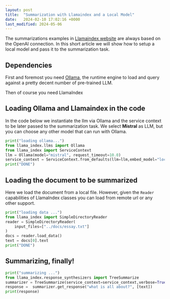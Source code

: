 ```yaml
---
layout: post
title:  "Summarization with Llamaindex and a Local Model"
date:   2024-02-10 17:02:16 +0000
last_modified: 2024-05-06
---
```


The summarizations examples in [Llamaindex website](https://docs.llamaindex.ai/en/stable/getting_started/concepts.html) are always based on the OpenAI connection. In this short article we will show how to setup a local model and pass it to the summarization task.

## Dependencies

First and foremost you need [Ollama](https://ollama.com/), the runtime engine to load and query against a pretty decent number of pre-trained LLM.

Then of course you need LlamaIndex

## Loading Ollama and Llamaindex in the code

In the code below we instantiate the llm via Ollama and the service context to be later passed to the summarization task. We select **Mistral** as LLM, but you can choose any other model that can run with Ollama.


```python
print("loading ollama...")
from llama_index.llms import Ollama
from llama_index import ServiceContext
llm = Ollama(model="mistral", request_timeout=10.0)
service_context = ServiceContext.from_defaults(llm=llm,embed_model="local")
print("DONE")
```
## Loading the document to be summarized
Here we load the document from a local file. However, given the ```Reader``` capabilities of LlamaIndex classes you can load from remote url or any other support.


```python
print("loading data ...")
from llama_index import SimpleDirectoryReader
reader = SimpleDirectoryReader(
    input_files=["../docs/essay.txt"]
)
docs = reader.load_data()
text = docs[0].text
print("DONE")
```

## Summarizing, finally!

```python
print("summarizing ...")
from llama_index.response_synthesizers import TreeSummarize
summarizer = TreeSummarize(service_context=service_context,verbose=True)
response =  summarizer.get_response("what is all about?", [text])
print(response)
```





